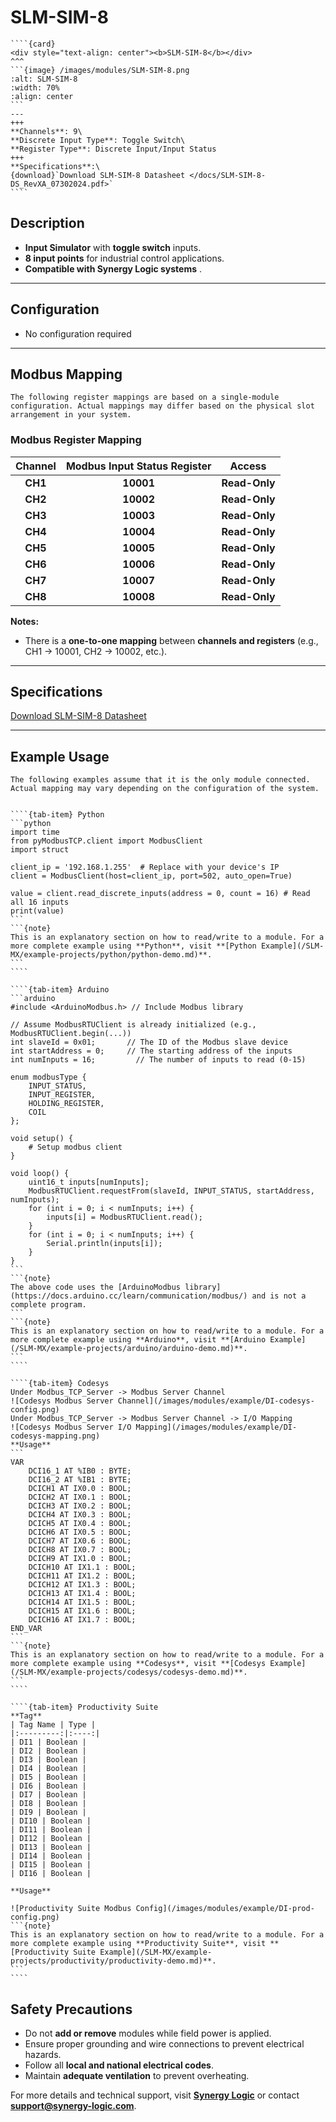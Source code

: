 # SLM-SIM-8

`````{margin}
````{card}
<div style="text-align: center"><b>SLM-SIM-8</b></div>
^^^
```{image} /images/modules/SLM-SIM-8.png
:alt: SLM-SIM-8
:width: 70%
:align: center
```
---
+++
**Channels**: 9\
**Discrete Input Type**: Toggle Switch\
**Register Type**: Discrete Input/Input Status
+++
**Specifications**:\
{download}`Download SLM-SIM-8 Datasheet </docs/SLM-SIM-8-DS_RevXA_07302024.pdf>`
````
`````

## Description

- **Input Simulator** with **toggle switch** inputs.  
- **8 input points** for industrial control applications.  
- **Compatible with Synergy Logic systems** .

---
## Configuration

- No configuration required

---

## Modbus Mapping

```{note}
The following register mappings are based on a single-module configuration. Actual mappings may differ based on the physical slot arrangement in your system.
```

### Modbus Register Mapping

| Channel | Modbus Input Status Register | Access    |
|:-------:|:----------------------------:|:---------:|
| **CH1**  | **10001**  | **Read-Only** |
| **CH2**  | **10002**  | **Read-Only** |
| **CH3**  | **10003**  | **Read-Only** |
| **CH4**  | **10004**  | **Read-Only** |
| **CH5**  | **10005**  | **Read-Only** |
| **CH6**  | **10006**  | **Read-Only** |
| **CH7**  | **10007**  | **Read-Only** |
| **CH8**  | **10008**  | **Read-Only** |

**Notes:**
- There is a **one-to-one mapping** between **channels and registers** (e.g., CH1 → 10001, CH2 → 10002, etc.).

---

## Specifications

[Download SLM-SIM-8 Datasheet](/docs/SLM-SIM-8-DS_RevXA_07302024.pdf)

---

## Example Usage
```{note}
The following examples assume that it is the only module connected. Actual mapping may vary depending on the configuration of the system.
```

`````{tab-set}

````{tab-item} Python
```python
import time
from pyModbusTCP.client import ModbusClient
import struct

client_ip = '192.168.1.255'  # Replace with your device's IP
client = ModbusClient(host=client_ip, port=502, auto_open=True)

value = client.read_discrete_inputs(address = 0, count = 16) # Read all 16 inputs
print(value)
```
```{note}
This is an explanatory section on how to read/write to a module. For a more complete example using **Python**, visit **[Python Example](/SLM-MX/example-projects/python/python-demo.md)**.
```
````

````{tab-item} Arduino
```arduino
#include <ArduinoModbus.h> // Include Modbus library

// Assume ModbusRTUClient is already initialized (e.g., ModbusRTUClient.begin(...))
int slaveId = 0x01;       // The ID of the Modbus slave device
int startAddress = 0;     // The starting address of the inputs
int numInputs = 16;         // The number of inputs to read (0-15)

enum modbusType {
    INPUT_STATUS,
    INPUT_REGISTER,
    HOLDING_REGISTER,
    COIL
};

void setup() {
    # Setup modbus client
}

void loop() {
    uint16_t inputs[numInputs];
    ModbusRTUClient.requestFrom(slaveId, INPUT_STATUS, startAddress, numInputs);
    for (int i = 0; i < numInputs; i++) {
        inputs[i] = ModbusRTUClient.read();
    }
    for (int i = 0; i < numInputs; i++) {
        Serial.println(inputs[i]);
    }
}
```
```{note}
The above code uses the [ArduinoModbus library](https://docs.arduino.cc/learn/communication/modbus/) and is not a complete program. 
```
```{note}
This is an explanatory section on how to read/write to a module. For a more complete example using **Arduino**, visit **[Arduino Example](/SLM-MX/example-projects/arduino/arduino-demo.md)**.
```
````

````{tab-item} Codesys
Under Modbus_TCP_Server -> Modbus Server Channel 
![Codesys Modbus Server Channel](/images/modules/example/DI-codesys-config.png)
Under Modbus_TCP_Server -> Modbus Server Channel -> I/O Mapping
![Codesys Modbus Server I/O Mapping](/images/modules/example/DI-codesys-mapping.png)
**Usage**
```
VAR
    DCI16_1 AT %IB0 : BYTE;
    DCI16_2 AT %IB1 : BYTE;
    DCICH1 AT IX0.0 : BOOL;
    DCICH2 AT IX0.1 : BOOL;
    DCICH3 AT IX0.2 : BOOL;
    DCICH4 AT IX0.3 : BOOL;
    DCICH5 AT IX0.4 : BOOL;
    DCICH6 AT IX0.5 : BOOL;
    DCICH7 AT IX0.6 : BOOL;
    DCICH8 AT IX0.7 : BOOL;
    DCICH9 AT IX1.0 : BOOL;
    DCICH10 AT IX1.1 : BOOL;
    DCICH11 AT IX1.2 : BOOL;
    DCICH12 AT IX1.3 : BOOL;
    DCICH13 AT IX1.4 : BOOL;
    DCICH14 AT IX1.5 : BOOL;
    DCICH15 AT IX1.6 : BOOL;
    DCICH16 AT IX1.7 : BOOL;
END_VAR
```
```{note}
This is an explanatory section on how to read/write to a module. For a more complete example using **Codesys**, visit **[Codesys Example](/SLM-MX/example-projects/codesys/codesys-demo.md)**.
```
````

````{tab-item} Productivity Suite
**Tag**
| Tag Name | Type |
|:---------:|:----:|
| DI1 | Boolean |
| DI2 | Boolean |
| DI3 | Boolean |
| DI4 | Boolean |
| DI5 | Boolean |
| DI6 | Boolean |
| DI7 | Boolean |
| DI8 | Boolean |
| DI9 | Boolean |
| DI10 | Boolean |
| DI11 | Boolean |
| DI12 | Boolean |
| DI13 | Boolean |
| DI14 | Boolean |
| DI15 | Boolean |
| DI16 | Boolean |

**Usage**

![Productivity Suite Modbus Config](/images/modules/example/DI-prod-config.png)   
```{note}
This is an explanatory section on how to read/write to a module. For a more complete example using **Productivity Suite**, visit **[Productivity Suite Example](/SLM-MX/example-projects/productivity/productivity-demo.md)**.
```
````

`````

## Safety Precautions
- Do not **add or remove** modules while field power is applied.
- Ensure proper grounding and wire connections to prevent electrical hazards.
- Follow all **local and national electrical codes**.
- Maintain **adequate ventilation** to prevent overheating.

For more details and technical support, visit **[Synergy Logic](https://www.synergy-logic.com)** or contact **support@synergy-logic.com**.